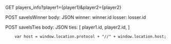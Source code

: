 

GET players_info?player1={player1}&player2={player2}


POST saveIsWinner
    body: JSON
        winner: winner.id
        losser: losser.id


POST saveIsTies
    body: JSON 
        ties: [
            player1.id, 
            player2.id,
        ]


        var host = window.location.protocol + "//" + window.location.host;